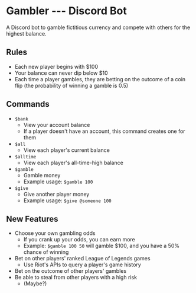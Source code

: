 # Gambler --- Discord Bot

A Discord bot to gamble fictitious currency and compete with others for the highest balance.

## Rules

* Each new player begins with $100
* Your balance can never dip below $10
* Each time a player gambles, they are betting on the outcome of a coin flip (the probability of winning a gamble is 0.5)

## Commands

* `$bank`
	* View your account balance
	* If a player doesn't have an account, this command creates one for them
* `$all`
	* View each player's current balance
* `$alltime`
	* View each player's all-time-high balance
* `$gamble`
	* Gamble money
	* Example usage: `$gamble 100`
* `$give`
	* Give another player money
	* Example usage: `$give @someone 100`

## New Features

* Choose your own gambling odds
	* If you crank up your odds, you can earn more
	* Example: `$gamble 100 50` will gamble $100, and you have a 50% chance of winning
* Bet on other players' ranked League of Legends games
	* Use Riot's APIs to query a player's game history
* Bet on the outcome of other players' gambles
* Be able to steal from other players with a high risk
	* (Maybe?)
